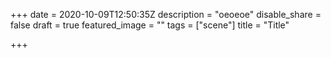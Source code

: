 +++
date = 2020-10-09T12:50:35Z
description = "oeoeoe"
disable_share = false
draft = true
featured_image = ""
tags = ["scene"]
title = "Title"

+++
